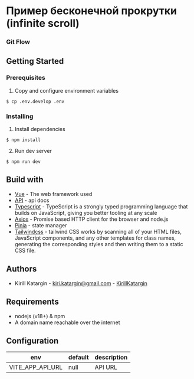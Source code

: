 # Пример бесконечной прокрутки (infinite scroll)


### Git Flow

## Getting Started

### Prerequisites

1. Copy and configure environment variables

```shell
$ cp .env.develop .env
```

### Installing

1. Install dependencies

```shell
$ npm install
```

2. Run dev server

```shell
$ npm run dev
```

## Build with

- [Vue](https://vuejs.org/) - The web framework used
- [API](https://randomuser.me/) - api docs
- [Typescript](https://www.typescriptlang.org/) - TypeScript is a strongly typed programming language that builds on
  JavaScript, giving you better tooling at any scale
- [Axios](https://axios-http.com/) - Promise based HTTP client for the browser and node.js
- [Pinia](https://pinia.vuejs.org/) - state manager
- [Tailwindcss](https://tailwindcss.com/) - tailwind CSS works by scanning all of your HTML files, JavaScript components, and any other templates for class names, generating the corresponding styles and then writing them to a static CSS file.

## Authors

- Kirill
  Katargin - [kiri.katargin@gmail.com](mailto:kiri.katargin@gmail.com) - [KirillKatargin](https://github.com/KirillKatargin)

## Requirements

- nodejs (v18+) & npm
- A domain name reachable over the internet

## Configuration

| env                 | default | description    |
|---------------------|---------|----------------|
| VITE_APP_API_URL    | null    | API URL        |

